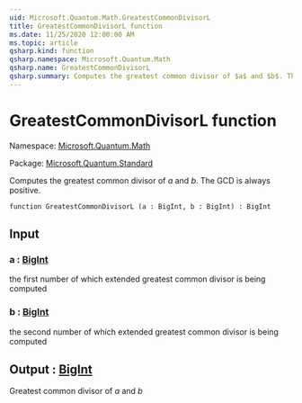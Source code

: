 ```yaml
---
uid: Microsoft.Quantum.Math.GreatestCommonDivisorL
title: GreatestCommonDivisorL function
ms.date: 11/25/2020 12:00:00 AM
ms.topic: article
qsharp.kind: function
qsharp.namespace: Microsoft.Quantum.Math
qsharp.name: GreatestCommonDivisorL
qsharp.summary: Computes the greatest common divisor of $a$ and $b$. The GCD is always positive.
---
```


# GreatestCommonDivisorL function

Namespace: [Microsoft.Quantum.Math](xref:Microsoft.Quantum.Math)

Package: [Microsoft.Quantum.Standard](https://nuget.org/packages/Microsoft.Quantum.Standard)


Computes the greatest common divisor of $a$ and $b$. The GCD is always positive.

```qsharp
function GreatestCommonDivisorL (a : BigInt, b : BigInt) : BigInt
```


## Input

### a : [BigInt](xref:microsoft.quantum.user-guide.language.types)

the first number of which extended greatest common divisor is being computed


### b : [BigInt](xref:microsoft.quantum.user-guide.language.types)

the second number of which extended greatest common divisor is being computed



## Output : [BigInt](xref:microsoft.quantum.user-guide.language.types)

Greatest common divisor of $a$ and $b$